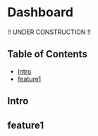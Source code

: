 # Dashboard

!! UNDER CONSTRUCTION !! <br>

## Table of Contents
- [Intro](#intro)
- [feature1](#feature1)

## Intro 

## feature1